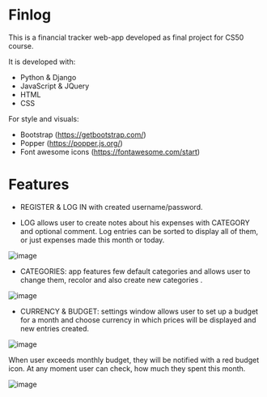 # Finlog
This is a financial tracker web-app developed as final project for CS50 course.

It is developed with: 
- Python & Django
- JavaScript & JQuery
- HTML 
- CSS

For style and visuals:
- Bootstrap (https://getbootstrap.com/)
- Popper (https://popper.js.org/)
- Font awesome icons (https://fontawesome.com/start)

# Features
- REGISTER & LOG IN with created username/password.

- LOG allows user to create notes about his expenses with CATEGORY and optional comment. Log entries can be sorted to display all of them, or just expenses made this month or today. 

![image](https://user-images.githubusercontent.com/119735427/226408180-6b502f2e-ebd4-4f13-9167-43e5a81e8d54.png)

- CATEGORIES: app features few default categories and allows user to change them, recolor and also create new categories .

![image](https://user-images.githubusercontent.com/119735427/226410744-d64cc406-ae41-4ac3-a0e8-108434204fbe.png)

- CURRENCY & BUDGET: settings window allows user to set up a budget for a month and choose currency in which prices will be displayed and new entries created. 

 ![image](https://user-images.githubusercontent.com/119735427/226409316-9f9cef56-5066-41a2-bc60-7445f67480cc.png)

When user exceeds monthly budget, they will be notified with a red budget icon. At any moment user can check, how much they spent this month. 

![image](https://user-images.githubusercontent.com/119735427/226409730-942f7c01-b988-4d97-a730-257dfe85b813.png)

